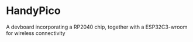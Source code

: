 # HandyPico
A devboard incorporating a RP2040 chip, together with a ESP32C3-wroom for wireless connectivity
